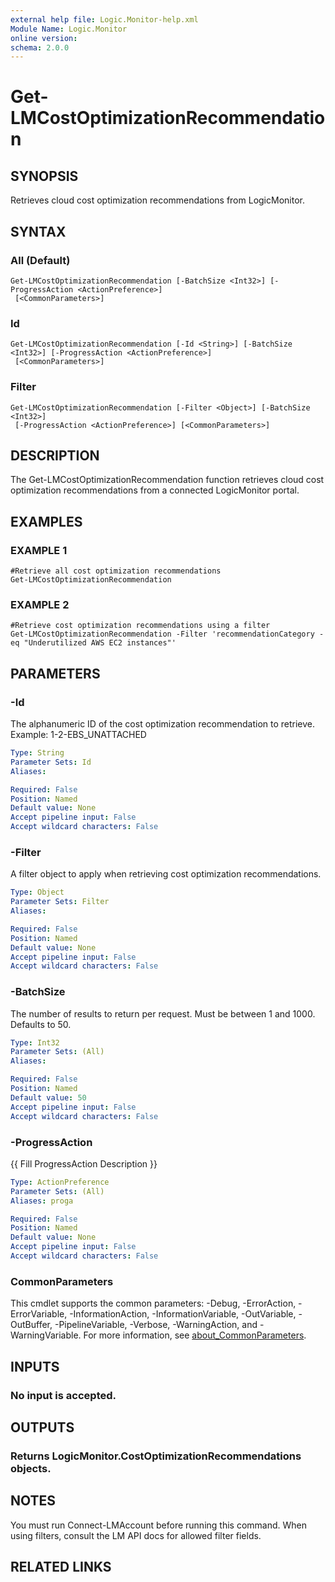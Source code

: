 ```yaml
---
external help file: Logic.Monitor-help.xml
Module Name: Logic.Monitor
online version:
schema: 2.0.0
---
```


# Get-LMCostOptimizationRecommendation

## SYNOPSIS
Retrieves cloud cost optimization recommendations from LogicMonitor.

## SYNTAX

### All (Default)
```
Get-LMCostOptimizationRecommendation [-BatchSize <Int32>] [-ProgressAction <ActionPreference>]
 [<CommonParameters>]
```

### Id
```
Get-LMCostOptimizationRecommendation [-Id <String>] [-BatchSize <Int32>] [-ProgressAction <ActionPreference>]
 [<CommonParameters>]
```

### Filter
```
Get-LMCostOptimizationRecommendation [-Filter <Object>] [-BatchSize <Int32>]
 [-ProgressAction <ActionPreference>] [<CommonParameters>]
```

## DESCRIPTION
The Get-LMCostOptimizationRecommendation function retrieves cloud cost optimization recommendations from a connected LogicMonitor portal.

## EXAMPLES

### EXAMPLE 1
```
#Retrieve all cost optimization recommendations
Get-LMCostOptimizationRecommendation
```

### EXAMPLE 2
```
#Retrieve cost optimization recommendations using a filter
Get-LMCostOptimizationRecommendation -Filter 'recommendationCategory -eq "Underutilized AWS EC2 instances"'
```

## PARAMETERS

### -Id
The alphanumeric ID of the cost optimization recommendation to retrieve.
Example: 1-2-EBS_UNATTACHED

```yaml
Type: String
Parameter Sets: Id
Aliases:

Required: False
Position: Named
Default value: None
Accept pipeline input: False
Accept wildcard characters: False
```

### -Filter
A filter object to apply when retrieving cost optimization recommendations.

```yaml
Type: Object
Parameter Sets: Filter
Aliases:

Required: False
Position: Named
Default value: None
Accept pipeline input: False
Accept wildcard characters: False
```

### -BatchSize
The number of results to return per request.
Must be between 1 and 1000.
Defaults to 50.

```yaml
Type: Int32
Parameter Sets: (All)
Aliases:

Required: False
Position: Named
Default value: 50
Accept pipeline input: False
Accept wildcard characters: False
```

### -ProgressAction
{{ Fill ProgressAction Description }}

```yaml
Type: ActionPreference
Parameter Sets: (All)
Aliases: proga

Required: False
Position: Named
Default value: None
Accept pipeline input: False
Accept wildcard characters: False
```

### CommonParameters
This cmdlet supports the common parameters: -Debug, -ErrorAction, -ErrorVariable, -InformationAction, -InformationVariable, -OutVariable, -OutBuffer, -PipelineVariable, -Verbose, -WarningAction, and -WarningVariable. For more information, see [about_CommonParameters](http://go.microsoft.com/fwlink/?LinkID=113216).

## INPUTS

### No input is accepted.
## OUTPUTS

### Returns LogicMonitor.CostOptimizationRecommendations objects.
## NOTES
You must run Connect-LMAccount before running this command.
When using filters, consult the LM API docs for allowed filter fields.

## RELATED LINKS
